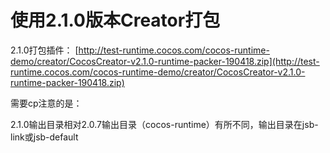 # 使用2.1.0版本Creator打包

2.1.0打包插件： [http://test-runtime.cocos.com/cocos-runtime-demo/creator/CocosCreator-v2.1.0-runtime-packer-190418.zip](http://test-runtime.cocos.com/cocos-runtime-demo/creator/CocosCreator-v2.1.0-runtime-packer-190418.zip)

需要cp注意的是：

2.1.0输出目录相对2.0.7输出目录（cocos-runtime）有所不同，输出目录在jsb-link或jsb-default

